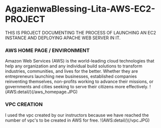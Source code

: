 # AgazienwaBlessing-Lita-AWS-EC2-PROJECT
 THIS IS PROJECT DOCUMENTING THE PROCESS OF LAUNCHING AN EC2 INSTANCE AND DEPLOYING APACHE WEB SERVER IN IT.
### AWS HOME PAGE / ENVIRONMENT
Amazon Web Services (AWS) is the world-leading cloud 
technologies that help any organization and any individual build 
solutions to transform industries, communities, and lives for the better.
Whether they are entrepreneurs launching new businesses, established 
companies reinventing themselves, non-profits working to advance their
missions, or governments and cities seeking to serve their citizens more 
effectively.
!(AWS:detail/)(/aws_homepage.JPG)
### VPC CREATION
I used the vpc created by our instructors because we have reached the 
number of vpc's to be created in AWS for free.
!(AWS:detail/)(/vpc.JPG)

